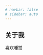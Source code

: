 ```yaml
---
# navbar: false
# sidebar: auto
---
```

## 关于我
喜欢睡觉

<!-- <Vssue :title="$title" /> -->
<!-- <Vssue/> -->